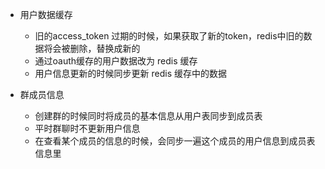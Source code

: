 * 用户数据缓存
  - 旧的access_token 过期的时候，如果获取了新的token，redis中旧的数据将会被删除，替换成新的
  - 通过oauth缓存的用户数据改为 redis 缓存
  - 用户信息更新的时候同步更新 redis 缓存中的数据

* 群成员信息
  - 创建群的时候同时将成员的基本信息从用户表同步到成员表
  - 平时群聊时不更新用户信息
  - 在查看某个成员的信息的时候，会同步一遍这个成员的用户信息到成员表信息里